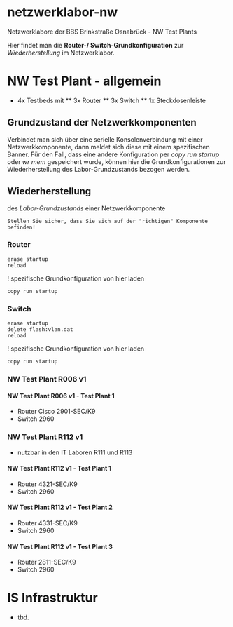 # netzwerklabor-nw
Netzwerklabore der BBS Brinkstraße Osnabrück - NW Test Plants

Hier findet man die **Router-/ Switch-Grundkonfiguration** zur *Wiederherstellung* im Netzwerklabor.



# NW Test Plant - allgemein

* 4x Testbeds mit 
** 3x Router
** 3x Switch
** 1x Steckdosenleiste

## Grundzustand der Netzwerkkomponenten

Verbindet man sich über eine serielle Konsolenverbindung mit einer Netzwerkkomponente,
dann meldet sich diese mit einem spezifischen Banner.
Für den Fall, dass eine andere Konfiguration per *copy run startup* oder *wr mem* gespeichert wurde,
können hier die Grundkonfigurationen zur Wiederherstellung des Labor-Grundzustands bezogen werden.

## Wiederherstellung
des *Labor-Grundzustands* einer Netzwerkkomponente

```
Stellen Sie sicher, dass Sie sich auf der "richtigen" Komponente befinden!
```

### Router

```
erase startup
reload
```

! spezifische Grundkonfiguration von hier laden

```
copy run startup
```

### Switch

```
erase startup
delete flash:vlan.dat
reload
```

! spezifische Grundkonfiguration von hier laden

```
copy run startup
```

### NW Test Plant R006 v1
#### NW Test Plant R006 v1 - Test Plant 1
* Router Cisco 2901-SEC/K9
* Switch 2960


### NW Test Plant R112 v1
* nutzbar in den IT Laboren R111 und R113
  
#### NW Test Plant R112 v1 - Test Plant 1
* Router 4321-SEC/K9
* Switch 2960
  
#### NW Test Plant R112 v1 - Test Plant 2
* Router 4331-SEC/K9
* Switch 2960
  
#### NW Test Plant R112 v1 - Test Plant 3
* Router 2811-SEC/K9
* Switch 2960


# IS Infrastruktur
* tbd.

